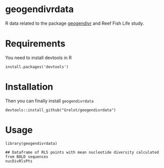 # geogendivrdata

R data related to the package [geogendivr](https://github.com/Grelot/geogendivr) and Reef Fish Life study.

# Requirements

You need to install devtools in R
```
install.packages('devtools') 
```

# Installation

Then you can finally install `geogendivrdata`
```
devtools::install_github("Grelot/geogendivrdata")
```

# Usage

```
library(geogendivrdata)

## Dataframe of RLS points with mean nucleotide diversity calculated from BOLD sequences 
nucDivRlsPts

```